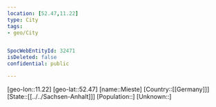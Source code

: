 ```yaml
---
location: [52.47,11.22]
type: City
tags:
- geo/City


SpocWebEntityId: 32471
isDeleted: false
confidential: public

---
```

[geo-lon::11.22]
[geo-lat::52.47]
[name::Mieste]
[Country::[[Germany]]]
[State::[[../../Sachsen-Anhalt]]]
[Population::]
[Unknown::]


